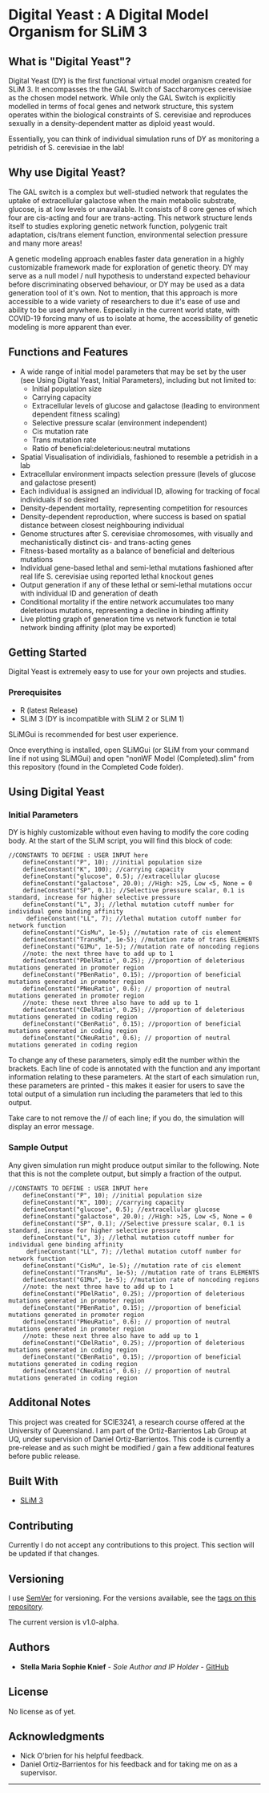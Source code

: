 # Digital Yeast : A Digital Model Organism for SLiM 3

## What is "Digital Yeast"?

Digital Yeast (DY) is the first functional virtual model organism created for SLiM 3. It encompasses the the GAL Switch of Saccharomyces cerevisiae as the chosen model network. While only the GAL Switch is explicitly modelled in terms of focal genes and network structure, this system operates within the biological constraints of S. cerevisiae and reproduces sexually in a density-dependent matter as diploid yeast would. 

Essentially, you can think of individual simulation runs of DY as monitoring a petridish of S. cerevisiae in the lab! 

## Why use Digital Yeast?

The GAL switch is a complex but well-studied network that regulates the uptake of extracellular galactose when the main metabolic substrate, glucose, is at low levels or unavailable. It consists of 8 core genes of which four are cis-acting and four are trans-acting. This network structure lends itself to studies exploring genetic network function, polygenic trait adaptation, cis/trans element function, environmental selection pressure and many more areas! 

A genetic modeling approach enables faster data generation in a highly customizable framework made for exploration of genetic theory. DY may serve as a null model / null hypothesis to understand expected behaviour before discriminating observed behaviour, or DY may be used as a data generation tool of it's own. Not to mention, that this approach is more accessible to a wide variety of researchers to due it's ease of use and ability to be used anywhere. Especially in the current world state, with COVID-19 forcing many of us to isolate at home, the accessibility of genetic modeling is more apparent than ever. 

## Functions and Features

* A wide range of initial model parameters that may be set by the user (see Using Digital Yeast, Initial Parameters), including but not limited to: 
    * Initial population size
    * Carrying capacity
    * Extracellular levels of glucose and galactose (leading to environment dependent fitness scaling)
    * Selective pressure scalar (environment independent)
    * Cis mutation rate
    * Trans mutation rate
    * Ratio of beneficial:deleterious:neutral mutations
* Spatial Visualisation of individials, fashioned to resemble a petridish in a lab
* Extracellular environment impacts selection pressure (levels of glucose and galactose present)
* Each individual is assigned an individual ID, allowing for tracking of focal individuals if so desired
* Density-dependent mortality, representing competition for resources
* Density-dependent reproduction, where success is based on spatial distance between closest neighbouring individual
* Genome structures after S. cerevisiae chromosomes, with visually and mechanistically distinct cis- and trans-acting genes
* Fitness-based mortality as a balance of beneficial and delterious mutations 
* Individual gene-based lethal and semi-lethal mutations fashioned after real life S. cerevisiae using reported lethal knockout genes
* Output generation if any of these lethal or semi-lethal mutations occur with individual ID and generation of death
* Conditional mortality if the entire network accumulates too many deleterious mutations, representing a decline in binding affinity
* Live plotting graph of generation time vs network function ie total network binding affinity (plot may be exported)


## Getting Started

Digital Yeast is extremely easy to use for your own projects and studies. 

### Prerequisites

* R (latest Release)
* SLiM 3 (DY is incompatible with SLiM 2 or SLiM 1)

SLiMGui is recommended for best user experience. 

Once everything is installed, open SLiMGui (or SLiM from your command line if not using SLiMGui) and open "nonWF Model (Completed).slim" from this repository (found in the Completed Code folder). 


## Using Digital Yeast

### Initial Parameters

DY is highly customizable without even having to modify the core coding body. At the start of the SLiM script, you will find this block of code:

```
//CONSTANTS TO DEFINE : USER INPUT here
    defineConstant("P", 10); //initial population size
    defineConstant("K", 100); //carrying capacity
    defineConstant("glucose", 0.5); //extracellular glucose
    defineConstant("galactose", 20.0); //High: >25, Low <5, None = 0
    defineConstant("SP", 0.1); //Selective pressure scalar, 0.1 is standard, increase for higher selective pressure
    defineConstant("L", 3); //lethal mutation cutoff number for individual gene binding affinity
     defineConstant("LL", 7); //lethal mutation cutoff number for network function
    defineConstant("CisMu", 1e-5); //mutation rate of cis element
    defineConstant("TransMu", 1e-5); //mutation rate of trans ELEMENTS
    defineConstant("G1Mu", 1e-5); //mutation rate of noncoding regions
    //note: the next three have to add up to 1
    defineConstant("PDelRatio", 0.25); //proportion of deleterious mutations generated in promoter region
    defineConstant("PBenRatio", 0.15); //proportion of beneficial mutations generated in promoter region
    defineConstant("PNeuRatio", 0.6); // proportion of neutral mutations generated in promoter region
    //note: these next three also have to add up to 1
    defineConstant("CDelRatio", 0.25); //proportion of deleterious mutations generated in coding region
    defineConstant("CBenRatio", 0.15); //proportion of beneficial mutations generated in coding region
    defineConstant("CNeuRatio", 0.6); // proportion of neutral mutations generated in coding region

```
To change any of these parameters, simply edit the number within the brackets. Each line of code is annotated with the function and any important information relating to these parameters. At the start of each simulation run, these parameters are printed - this makes it easier for users to save the total output of a simulation run including the parameters that led to this output. 

Take care to not remove the // of each line; if you do, the simulation will display an error message. 


### Sample Output

Any given simulation run might produce output similar to the following. Note that this is not the complete output, but simply a fraction of the output. 

```
//CONSTANTS TO DEFINE : USER INPUT here
    defineConstant("P", 10); //initial population size
    defineConstant("K", 100); //carrying capacity
    defineConstant("glucose", 0.5); //extracellular glucose
    defineConstant("galactose", 20.0); //High: >25, Low <5, None = 0
    defineConstant("SP", 0.1); //Selective pressure scalar, 0.1 is standard, increase for higher selective pressure
    defineConstant("L", 3); //lethal mutation cutoff number for individual gene binding affinity
     defineConstant("LL", 7); //lethal mutation cutoff number for network function
    defineConstant("CisMu", 1e-5); //mutation rate of cis element
    defineConstant("TransMu", 1e-5); //mutation rate of trans ELEMENTS
    defineConstant("G1Mu", 1e-5); //mutation rate of noncoding regions
    //note: the next three have to add up to 1
    defineConstant("PDelRatio", 0.25); //proportion of deleterious mutations generated in promoter region
    defineConstant("PBenRatio", 0.15); //proportion of beneficial mutations generated in promoter region
    defineConstant("PNeuRatio", 0.6); // proportion of neutral mutations generated in promoter region
    //note: these next three also have to add up to 1
    defineConstant("CDelRatio", 0.25); //proportion of deleterious mutations generated in coding region
    defineConstant("CBenRatio", 0.15); //proportion of beneficial mutations generated in coding region
    defineConstant("CNeuRatio", 0.6); // proportion of neutral mutations generated in coding region

```


## Additonal Notes 

This project was created for SCIE3241, a research course offered at the University of Queensland. I am part of the Ortiz-Barrientos Lab Group at UQ, under supervision of Daniel Ortiz-Barrientos. This code is currently a pre-release and as such might be modified / gain a few additional features before public release. 

## Built With

* [SLiM 3](https://github.com/MesserLab/SLiM)

## Contributing

Currently I do not accept any contributions to this project. This section will be updated if that changes. 

## Versioning

I use [SemVer](http://semver.org/) for versioning. For the versions available, see the [tags on this repository](https://github.com/sknief/digitalyeast/tags). 

The current version is v1.0-alpha.

## Authors

* **Stella Maria Sophie Knief** - *Sole Author and IP Holder* - [GitHub](https://github.com/sknief)

## License

No license as of yet. 

## Acknowledgments

* Nick O'brien for his helpful feedback.
* Daniel Ortiz-Barrientos for his feedback and for taking me on as a supervisor.
-----------------------------------------------------------------------------------------------------------------------------------

